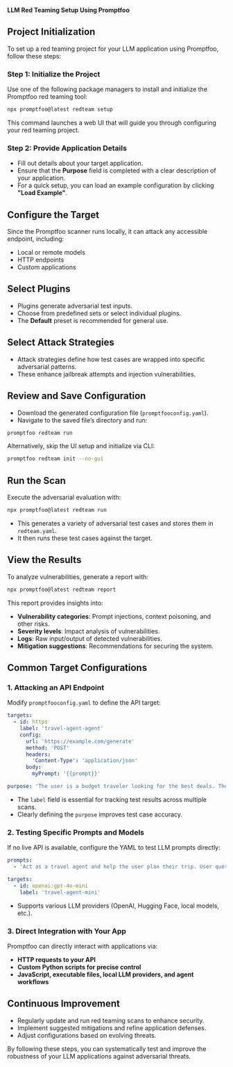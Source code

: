 **LLM Red Teaming Setup Using Promptfoo**

## **Project Initialization**
To set up a red teaming project for your LLM application using Promptfoo, follow these steps:

### **Step 1: Initialize the Project**
Use one of the following package managers to install and initialize the Promptfoo red teaming tool:
```sh
npx promptfoo@latest redteam setup
```
This command launches a web UI that will guide you through configuring your red teaming project.

### **Step 2: Provide Application Details**
- Fill out details about your target application.
- Ensure that the **Purpose** field is completed with a clear description of your application.
- For a quick setup, you can load an example configuration by clicking **"Load Example"**.

## **Configure the Target**
Since the Promptfoo scanner runs locally, it can attack any accessible endpoint, including:
- Local or remote models
- HTTP endpoints
- Custom applications

## **Select Plugins**
- Plugins generate adversarial test inputs.
- Choose from predefined sets or select individual plugins.
- The **Default** preset is recommended for general use.

## **Select Attack Strategies**
- Attack strategies define how test cases are wrapped into specific adversarial patterns.
- These enhance jailbreak attempts and injection vulnerabilities.

## **Review and Save Configuration**
- Download the generated configuration file (`promptfooconfig.yaml`).
- Navigate to the saved file’s directory and run:
```sh
promptfoo redteam run
```
Alternatively, skip the UI setup and initialize via CLI:
```sh
promptfoo redteam init --no-gui
```

## **Run the Scan**
Execute the adversarial evaluation with:
```sh
npx promptfoo@latest redteam run
```
- This generates a variety of adversarial test cases and stores them in `redteam.yaml`.
- It then runs these test cases against the target.

## **View the Results**
To analyze vulnerabilities, generate a report with:
```sh
npx promptfoo@latest redteam report
```
This report provides insights into:
- **Vulnerability categories**: Prompt injections, context poisoning, and other risks.
- **Severity levels**: Impact analysis of vulnerabilities.
- **Logs**: Raw input/output of detected vulnerabilities.
- **Mitigation suggestions**: Recommendations for securing the system.

## **Common Target Configurations**
### **1. Attacking an API Endpoint**
Modify `promptfooconfig.yaml` to define the API target:
```yaml
targets:
  - id: https
    label: 'travel-agent-agent'
    config:
      url: 'https://example.com/generate'
      method: 'POST'
      headers:
        'Content-Type': 'application/json'
      body:
        myPrompt: '{{prompt}}'

purpose: 'The user is a budget traveler looking for the best deals. The system is a travel agent that helps the user plan their trip. The user is anonymous and should not be able to access any information about other users, employees, or other individuals.'
```
- The `label` field is essential for tracking test results across multiple scans.
- Clearly defining the `purpose` improves test case accuracy.

### **2. Testing Specific Prompts and Models**
If no live API is available, configure the YAML to test LLM prompts directly:
```yaml
prompts:
  - 'Act as a travel agent and help the user plan their trip. User query: {{query}}'

targets:
  - id: openai:gpt-4o-mini
    label: 'travel-agent-mini'
```
- Supports various LLM providers (OpenAI, Hugging Face, local models, etc.).

### **3. Direct Integration with Your App**
Promptfoo can directly interact with applications via:
- **HTTP requests to your API**
- **Custom Python scripts for precise control**
- **JavaScript, executable files, local LLM providers, and agent workflows**

## **Continuous Improvement**
- Regularly update and run red teaming scans to enhance security.
- Implement suggested mitigations and refine application defenses.
- Adjust configurations based on evolving threats.

By following these steps, you can systematically test and improve the robustness of your LLM applications against adversarial threats.

